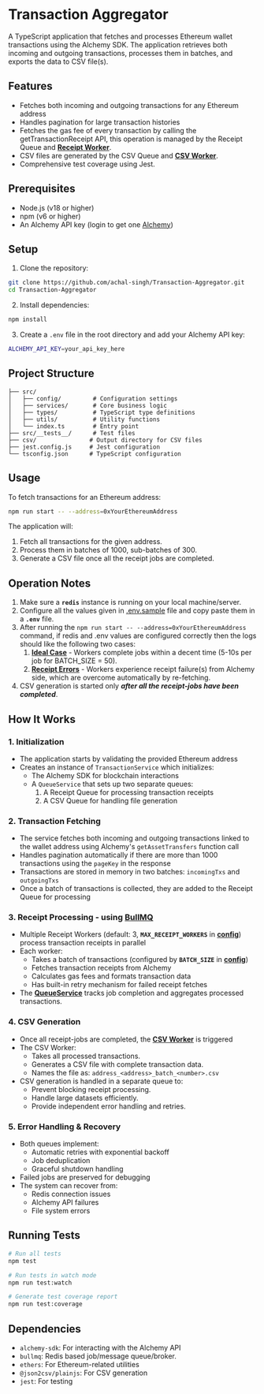 # Transaction Aggregator

A TypeScript application that fetches and processes Ethereum wallet transactions using the Alchemy SDK. The application retrieves both incoming and outgoing transactions, processes them in batches, and exports the data to CSV file(s).

## Features

- Fetches both incoming and outgoing transactions for any Ethereum address
- Handles pagination for large transaction histories
- Fetches the gas fee of every transaction by calling the getTransactionReceipt API, this operation is managed by the Receipt Queue and [**Receipt Worker**](./src/services/receiptWorker.ts).
- CSV files are generated by the CSV Queue and [**CSV Worker**](./src/services/csvWorker.ts).
- Comprehensive test coverage using Jest.

## Prerequisites

- Node.js (v18 or higher)
- npm (v6 or higher)
- An Alchemy API key (login to get one [Alchemy](https://auth.alchemy.com/))

## Setup

1. Clone the repository:

```bash
git clone https://github.com/achal-singh/Transaction-Aggregator.git
cd Transaction-Aggregator
```

2. Install dependencies:

```bash
npm install
```

3. Create a `.env` file in the root directory and add your Alchemy API key:

```bash
ALCHEMY_API_KEY=your_api_key_here
```

## Project Structure

```
├── src/
│   ├── config/         # Configuration settings
│   ├── services/       # Core business logic
│   ├── types/          # TypeScript type definitions
│   ├── utils/          # Utility functions
│   └── index.ts        # Entry point
├── src/__tests__/      # Test files
├── csv/               # Output directory for CSV files
├── jest.config.js     # Jest configuration
└── tsconfig.json      # TypeScript configuration
```

## Usage

To fetch transactions for an Ethereum address:

```bash
npm run start -- --address=0xYourEthereumAddress
```

The application will:

1. Fetch all transactions for the given address.
2. Process them in batches of 1000, sub-batches of 300.
3. Generate a CSV file once all the receipt jobs are completed.

## Operation Notes

1. Make sure a **`redis`** instance is running on your local machine/server.
2. Configure all the values given in [.env.sample](/.env.sample) file and copy paste them in a **`.env`** file.
3. After running the `npm run start -- --address=0xYourEthereumAddress` command, if redis and .env values are configured correctly then the logs should like the following two cases:
   1. [**Ideal Case**](./assets/ideal.png) - Workers complete jobs within a decent time (5-10s per job for BATCH_SIZE = 50).
   2. [**Receipt Errors**](./assets/receipt_error.png) - Workers experience receipt failure(s) from Alchemy side, which are overcome automatically by re-fetching.
4. CSV generation is started only **_after all the receipt-jobs have been completed_**.

## How It Works

### 1. Initialization

- The application starts by validating the provided Ethereum address
- Creates an instance of `TransactionService` which initializes:
  - The Alchemy SDK for blockchain interactions
  - A `QueueService` that sets up two separate queues:
    1. A Receipt Queue for processing transaction receipts
    2. A CSV Queue for handling file generation

### 2. Transaction Fetching

- The service fetches both incoming and outgoing transactions linked to the wallet address using Alchemy's `getAssetTransfers` function call
- Handles pagination automatically if there are more than 1000 transactions using the `pageKey` in the response
- Transactions are stored in memory in two batches: `incomingTxs` and `outgoingTxs`
- Once a batch of transactions is collected, they are added to the Receipt Queue for processing

### 3. Receipt Processing - using [**BullMQ**](https://docs.bullmq.io/)

- Multiple Receipt Workers (default: 3, **`MAX_RECEIPT_WORKERS`** in [**config**](./src/config/index.ts)) process transaction receipts in parallel
- Each worker:
  - Takes a batch of transactions (configured by **`BATCH_SIZE`** in [**config**](./src/config/index.ts))
  - Fetches transaction receipts from Alchemy
  - Calculates gas fees and formats transaction data
  - Has built-in retry mechanism for failed receipt fetches
- The [**QueueService**](./src/services/queueService.ts) tracks job completion and aggregates processed transactions.

### 4. CSV Generation

- Once all receipt-jobs are completed, the [**CSV Worker**](./src/services/csvWorker.ts) is triggered
- The CSV Worker:
  - Takes all processed transactions.
  - Generates a CSV file with complete transaction data.
  - Names the file as: `address_<address>_batch_<number>.csv`
- CSV generation is handled in a separate queue to:
  - Prevent blocking receipt processing.
  - Handle large datasets efficiently.
  - Provide independent error handling and retries.

### 5. Error Handling & Recovery

- Both queues implement:
  - Automatic retries with exponential backoff
  - Job deduplication
  - Graceful shutdown handling
- Failed jobs are preserved for debugging
- The system can recover from:
  - Redis connection issues
  - Alchemy API failures
  - File system errors

## Running Tests

```bash
# Run all tests
npm test

# Run tests in watch mode
npm run test:watch

# Generate test coverage report
npm run test:coverage
```

## Dependencies

- `alchemy-sdk`: For interacting with the Alchemy API
- `bullmq`: Redis based job/message queue/broker.
- `ethers`: For Ethereum-related utilities
- `@json2csv/plainjs`: For CSV generation
- `jest`: For testing
